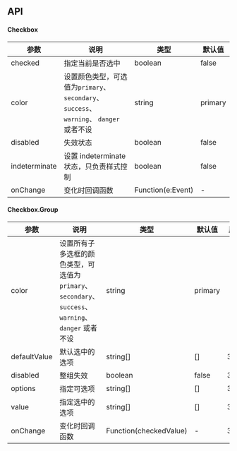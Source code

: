 ## API

#### Checkbox

| 参数           | 说明                                    | 类型              | 默认值 |
| -------------- | --------------------------------------- | ----------------- | ------ |
| checked        | 指定当前是否选中                        | boolean           | false  |
| color | 设置颜色类型，可选值为`primary`、 `secondary`、 `success`、 `warning`、 `danger` 或者不设 | string | primary |
| disabled       | 失效状态                                | boolean           | false  |
| indeterminate  | 设置 indeterminate 状态，只负责样式控制 | boolean           | false  |
| onChange       | 变化时回调函数                          | Function(e:Event) | -      |

#### Checkbox.Group

| 参数 | 说明 | 类型 | 默认值 | 版本 |
| --- | --- | --- | --- | --- |
| color | 设置所有子多选框的颜色类型，可选值为`primary`、 `secondary`、 `success`、 `warning`、 `danger` 或者不设 | string | primary |
| defaultValue | 默认选中的选项 | string\[] | \[] | 3.6.2 |
| disabled | 整组失效 | boolean | false | 3.6.2 |
| options | 指定可选项 | string\[] | \[] | 3.6.2 |
| value | 指定选中的选项 | string\[] | \[] | 3.6.2 |
| onChange | 变化时回调函数 | Function(checkedValue) | - | 3.6.2 |
